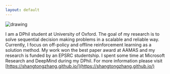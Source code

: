 ```yaml
---
layout: default
---
```


<img src="https://github.com/oxwhirl/home/blob/master/assets/img/shangtong.jpg?raw=true" alt="drawing" class="portrait"/>

I am a DPhil student at University of Oxford. The goal of my research is to solve sequential decision making problems in a scalable and reliable way. Currently, I focus on off-policy and offline reinforcement learning as a solution method. My work won the best paper award at AAMAS and my research is funded by an EPSRC studentship. I spent some time at Microsoft Research and DeepMind during my DPhil. For more information please visit [https://shangtongzhang.github.io/](https://shangtongzhang.github.io/)
